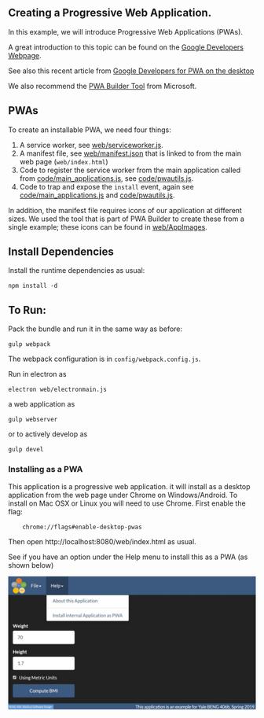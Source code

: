 ## Creating a Progressive Web Application.

In this example, we will introduce Progressive Web Applications (PWAs).

A great introduction to this topic can be found on the
[Google Developers Webpage](https://developers.google.com/web/progressive-web-apps/).

See also this recent article from [Google Developers for PWA on the desktop](https://developers.google.com/web/progressive-web-apps/desktop)

We also recommend the [PWA Builder Tool](https://www.pwabuilder.com/) from Microsoft.

## PWAs

To create an installable PWA, we need four things:

1. A service worker, see [web/serviceworker.js](web/serviceworker.js).
2. A manifest file, see [web/manifest.json](web/manifest.json) that is linked to from the main
   web page (`web/index.html`)
3. Code to register the service worker from the main application called from
   [code/main_applications.js](code/main_application.js), see
   [code/pwautils.js](code/pwautils.js).
4. Code to trap and expose the `install` event, again see [code/main_applications.js](code/main_application.js) and 
   [code/pwautils.js](code/pwautils.js).

In addition, the manifest file requires icons of our application at different
sizes. We used the tool that is part of PWA Builder to create these from a
single example; these icons can be found in [web/AppImages](web/AppImages).

## Install Dependencies

Install the runtime dependencies as usual:

	npm install -d
    
## To Run:

Pack the bundle and run it in the same way as before:

    gulp webpack
    
The webpack configuration is in `config/webpack.config.js`. 
    
Run in electron as 

    electron web/electronmain.js

a web application as

    gulp webserver

or to actively develop as

    gulp devel
    
### Installing as a PWA

This application is a progressive web application. it will install as a desktop
application from the web page under Chrome on Windows/Android. To
install on Mac OSX or Linux you will need to use Chrome. First enable the flag:
   
        chrome://flags#enable-desktop-pwas
        
Then open http://localhost:8080/web/index.html as usual.

See if you have an option under the Help menu to install this as a PWA (as
shown below)

![Install as PWA](../complete/docs/pwa.jpg)

